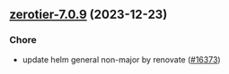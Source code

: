 

## [zerotier-7.0.9](https://github.com/truecharts/charts/compare/zerotier-7.0.8...zerotier-7.0.9) (2023-12-23)

### Chore

- update helm general non-major by renovate ([#16373](https://github.com/truecharts/charts/issues/16373))
  
  